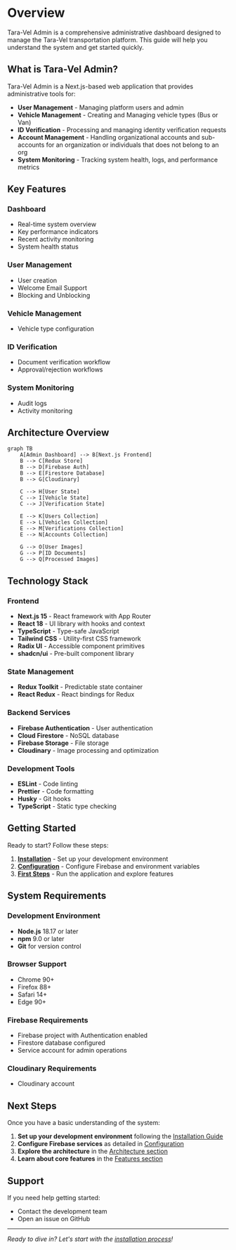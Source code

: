 # Overview

Tara-Vel Admin is a comprehensive administrative dashboard designed to manage the Tara-Vel transportation platform. This guide will help you understand the system and get started quickly.

## What is Tara-Vel Admin?

Tara-Vel Admin is a Next.js-based web application that provides administrative tools for:

- **User Management** - Managing platform users and admin
- **Vehicle Management** - Creating and Managing vehicle types (Bus or Van)
- **ID Verification** - Processing and managing identity verification requests
- **Account Management** - Handling organizational accounts and sub-accounts for an organization or individuals that does not belong to an org
- **System Monitoring** - Tracking system health, logs, and performance metrics

## Key Features

### Dashboard
- Real-time system overview
- Key performance indicators
- Recent activity monitoring
- System health status

### User Management
- User creation
- Welcome Email Support
- Blocking and Unblocking

### Vehicle Management
- Vehicle type configuration

### ID Verification
- Document verification workflow
- Approval/rejection workflows

### System Monitoring
- Audit logs
- Activity monitoring

## Architecture Overview

```mermaid
graph TB
    A[Admin Dashboard] --> B[Next.js Frontend]
    B --> C[Redux Store]
    B --> D[Firebase Auth]
    B --> E[Firestore Database]
    B --> G[Cloudinary]
    
    C --> H[User State]
    C --> I[Vehicle State]
    C --> J[Verification State]
    
    E --> K[Users Collection]
    E --> L[Vehicles Collection]
    E --> M[Verifications Collection]
    E --> N[Accounts Collection]
    
    G --> O[User Images]
    G --> P[ID Documents]
    G --> Q[Processed Images]
```

## Technology Stack

### Frontend
- **Next.js 15** - React framework with App Router
- **React 18** - UI library with hooks and context
- **TypeScript** - Type-safe JavaScript
- **Tailwind CSS** - Utility-first CSS framework
- **Radix UI** - Accessible component primitives
- **shadcn/ui** - Pre-built component library

### State Management
- **Redux Toolkit** - Predictable state container
- **React Redux** - React bindings for Redux

### Backend Services
- **Firebase Authentication** - User authentication
- **Cloud Firestore** - NoSQL database
- **Firebase Storage** - File storage
- **Cloudinary** - Image processing and optimization

### Development Tools
- **ESLint** - Code linting
- **Prettier** - Code formatting
- **Husky** - Git hooks
- **TypeScript** - Static type checking

## Getting Started

Ready to start? Follow these steps:

1. **[Installation](installation.md)** - Set up your development environment
2. **[Configuration](configuration.md)** - Configure Firebase and environment variables
3. **[First Steps](first-steps.md)** - Run the application and explore features

## System Requirements

### Development Environment
- **Node.js** 18.17 or later
- **npm** 9.0 or later
- **Git** for version control

### Browser Support
- Chrome 90+
- Firefox 88+
- Safari 14+
- Edge 90+

### Firebase Requirements
- Firebase project with Authentication enabled
- Firestore database configured
- Service account for admin operations

### Cloudinary Requirements
- Cloudinary account

## Next Steps

Once you have a basic understanding of the system:

1. **Set up your development environment** following the [Installation Guide](installation.md)
2. **Configure Firebase services** as detailed in [Configuration](configuration.md)
3. **Explore the architecture** in the [Architecture section](../architecture/system-overview.md)
4. **Learn about core features** in the [Features section](../features/dashboard.md)


## Support

If you need help getting started:
- Contact the development team
- Open an issue on GitHub

---

*Ready to dive in? Let's start with the [installation process](installation.md)!*
